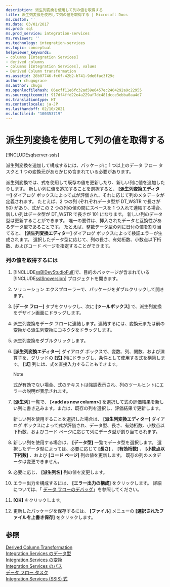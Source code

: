 ```yaml
---
description: 派生列変換を使用して列の値を取得する
title: 派生列変換を使用して列の値を取得する | Microsoft Docs
ms.custom: ''
ms.date: 03/01/2017
ms.prod: sql
ms.prod_service: integration-services
ms.reviewer: ''
ms.technology: integration-services
ms.topic: conceptual
helpviewer_keywords:
- columns [Integration Services]
- derived columns
- columns [Integration Services], values
- Derived Column transformation
ms.assetid: 28b07746-fc6f-42b2-b741-9de6fac3f29c
author: chugugrace
ms.author: chugu
ms.openlocfilehash: 06ecff11e6fc32ad59e6457ec2404292a9c22955
ms.sourcegitcommit: 917df4ffd22e4a229af7dc481dcce3ebba0aa4d7
ms.translationtype: HT
ms.contentlocale: ja-JP
ms.lasthandoff: 02/10/2021
ms.locfileid: "100353719"
---
```

# <a name="derive-column-values-with-the-derived-column-transformation"></a>派生列変換を使用して列の値を取得する

[!INCLUDE[sqlserver-ssis](../../../includes/applies-to-version/sqlserver-ssis.md)]


  派生列変換を追加して構成するには、パッケージに 1 つ以上のデータ フロー タスクと 1 つの変換元があらかじめ含まれている必要があります。  
  
 派生列変換では、式を使用して既存の値を更新したり、新しい列に値を追加したりします。 新しい列に値を追加することを選択すると、 **[派生列変換エディター]** ダイアログ ボックスによって式が評価され、それに応じて列のメタデータが定義されます。 たとえば、2 つの列 (ぞれぞれデータ型が DT_WSTR で長さが 50) があり、式がこの 2 つの列の値の間にスペースを 1 つ入れて連結する場合、新しい列はデータ型が DT_WSTR で長さが 101 になります。 新しい列のデータ型は更新することができます。 唯一の要件は、挿入されたデータと互換性があるデータ型であることです。 たとえば、整数データ型の列に日付の値を割り当てると、 **[派生列変換エディター]** ダイアログ ボックスによって検証エラーが生成されます。 選択したデータ型に応じて、列の長さ、有効桁数、小数点以下桁数、およびコード ページを指定することができます。  
  
### <a name="to-derive-column-values"></a>列の値を取得するには  
  
1.  [!INCLUDE[ssBIDevStudioFull](../../../includes/ssbidevstudiofull-md.md)]で、目的のパッケージが含まれている [!INCLUDE[ssISnoversion](../../../includes/ssisnoversion-md.md)] プロジェクトを開きます。  
  
2.  ソリューション エクスプローラーで、パッケージをダブルクリックして開きます。  
  
3.  **[データ フロー]** タブをクリックし、次に **[ツールボックス]** で、派生列変換をデザイン画面にドラッグします。  
  
4.  派生列変換をデータ フローに連結します。連結するには、変換元または前の変換から派生列変換にコネクタをドラッグします。  
  
5.  派生列変換をダブルクリックします。  
  
6.  **[派生列変換エディター]** ダイアログ ボックスで、変数、列、関数、および演算子を、グリッドの **[式]** 列にドラッグし、条件として使用する式を構築します。 **[式]** 列には、式を直接入力することもできます。  
  
    > [!NOTE]  
    >  式が有効でない場合、式のテキストは強調表示され、列のツールヒントにエラーの説明が表示されます。  
  
7.  **[派生列]** 一覧で、 **[\<add as new column>]** を選択して式の評価結果を新しい列に書き込みます。または、既存の列を選択し、評価結果で更新します。  
  
     新しい列を使用することを選択した場合は、 **[派生列変換エディター]** ダイアログ ボックスによって式が評価され、データ型、長さ、有効桁数、小数点以下桁数、およびコード ページに応じて列にデータ型が割り当てられます。  
  
8.  新しい列を使用する場合は、 **[データ型]** 一覧でデータ型を選択します。 選択したデータ型によっては、必要に応じて **[長さ]** 、 **[有効桁数]** 、 **[小数点以下桁数]** 、および **[コード ページ]** 列の値を更新します。 既存の列のメタデータは変更できません。  
  
9. 必要に応じ、 **[派生列名]** 列の値を変更します。  
  
10. エラー出力を構成するには、 **[エラー出力の構成]** をクリックします。 詳細については、「 [データ フローのデバッグ](../../../integration-services/troubleshooting/debugging-data-flow.md)」を参照してください。  
  
11. **[OK]** をクリックします。  
  
12. 更新したパッケージを保存するには、 **[ファイル]** メニューの **[選択されたファイルを上書き保存]** をクリックします。  
  
## <a name="see-also"></a>参照  
 [Derived Column Transformation](../../../integration-services/data-flow/transformations/derived-column-transformation.md)   
 [Integration Services のデータ型](../../../integration-services/data-flow/integration-services-data-types.md)   
 [Integration Services の変換](../../../integration-services/data-flow/transformations/integration-services-transformations.md)   
 [Integration Services のパス](../../../integration-services/data-flow/integration-services-paths.md)   
 [データ フロー タスク](../../../integration-services/control-flow/data-flow-task.md)   
 [Integration Services &#40;SSIS&#41; 式](../../../integration-services/expressions/integration-services-ssis-expressions.md)  
  
  
